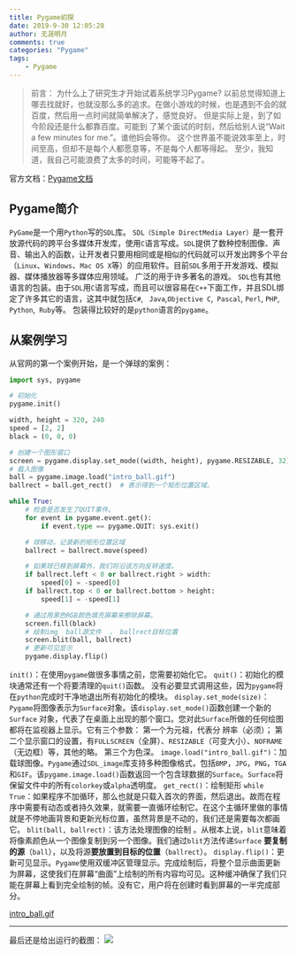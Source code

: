 ```yaml
---
title: Pygame初探
date: 2019-9-30 12:05:28
author: 无涯明月
comments: true
categories: "Pygame"
tags: 
    - Pygame
---
```

>前言：
>为什么上了研究生才开始试着系统学习Pygame?
>以前总觉得知道上哪去找就好，也就没那么多的追求。在做小游戏的时候，也是遇到不会的就百度，然后用一点时间就简单解决了，感觉良好。
>但是实际上是，到了如今阶段还是什么都靠百度。可能到 了某个面试的时刻，然后给别人说“Wait a few minutes for me.”。谁他妈会等你。
>这个世界虽不能说效率至上，时间至高，但却不是每个人都愿意等，不是每个人都等得起。
>至少，我知道，我自己可能浪费了太多的时间，可能等不起了。

官方文档：[Pygame文档](https://www.pygame.org/docs/tut/PygameIntro.html)
## Pygame简介
`PyGame`是一个用`Python`写的`SDL`库。
`SDL（Simple DirectMedia Layer）`是一套开放源代码的跨平台多媒体开发库，使用`C`语言写成。`SDL`提供了数种控制图像、声音、输出入的函数，让开发者只要用相同或是相似的代码就可以开发出跨多个平台（`Linux`、`Windows`、`Mac OS X`等）的应用软件。目前`SDL`多用于开发游戏、模拟器、媒体播放器等多媒体应用领域。
广泛的用于许多著名的游戏。
`SDL`也有其他语言的包装。由于`SDL`用`C`语言写成，而且可以很容易在`C++`下面工作，并且SDL绑定了许多其它的语言，这其中就包括`C#`,  ` Java`,`Objective C`,` Pascal`, `Perl`, `PHP`,  `Python`,` Ruby`等。
包装得比较好的是`python`语言的`pygame`。

## 从案例学习
从官网的第一个案例开始，是一个弹球的案例：
``` python
import sys, pygame

# 初始化
pygame.init()

width, height = 320, 240
speed = [2, 2]
black = (0, 0, 0)

# 创建一个图形窗口
screen = pygame.display.set_mode((width, height), pygame.RESIZABLE, 32)
# 载入图像
ball = pygame.image.load("intro_ball.gif")
ballrect = ball.get_rect()  # 表示得到一个矩形位置区域。

while True:
    # 检查是否发生了QUIT事件。
    for event in pygame.event.get():
        if event.type == pygame.QUIT: sys.exit()

    # 球移动，记录新的矩形位置区域
    ballrect = ballrect.move(speed)

    # 如果球已移到屏幕外，我们将沿该方向反转速度。
    if ballrect.left < 0 or ballrect.right > width:
        speed[0] = -speed[0]
    if ballrect.top < 0 or ballrect.bottom > height:
        speed[1] = -speed[1]

    # 通过用黑色RGB颜色填充屏幕来擦除屏幕。
    screen.fill(black)
    # 绘制img  ball源文件  ， ballrect目标位置
    screen.blit(ball, ballrect)
    # 更新可见显示
    pygame.display.flip()
```

`init()`：在使用`pygame`做很多事情之前，您需要初始化它。
`quit()`：初始化的模块通常还有一个将要清理的`quit()`函数。 没有必要显式调用这些，因为`pygame`将在`python`完成时干净地退出所有初始化的模块。
`display.set_mode(size)`：`Pygame`将图像表示为`Surface`对象。该`display.set_mode()`函数创建一个新的`Surface` 对象，代表了在桌面上出现的那个窗口。您对此`Surface`所做的任何绘图都将在监视器上显示。它有三个参数：
第一个为元祖，代表分 辨率（必须）；
第二个显示窗口的设置，有`FULLSCREEN`（全屏）、`RESIZABLE`（可变大小）、`NOFRAME`（无边框）等，其他的略。
第三个为色深。
`image.load("intro_ball.gif")`：加载球图像。`Pygame`通过`SDL_image`库支持多种图像格式，包括`BMP`，`JPG`，`PNG`，`TGA`和`GIF`。该`pygame.image.load()`函数返回一个包含球数据的`Surface`。`Surface`将保留文件中的所有`colorkey`或`alpha`透明度。
`get_rect()`：绘制矩形
`while True`：如果程序不加循环，那么也就是只载入首次的界面，然后退出。故而在程序中需要有动态或者持久效果，就需要一直循环绘制它。在这个主循环里做的事情就是不停地画背景和更新光标位置，虽然背景是不动的，我们还是需要每次都画它。
`blit(ball, ballrect)`：该方法处理图像的绘制 。从根本上说，`blit`意味着将像素颜色从一个图像复制到另一个图像。我们通过`blit`方法传递`Surface` **要复制的源**（`ball`），以及将源**要放置到目标的位置**（`ballrect`）。
`display.flip()`：更新可见显示。`Pygame`使用双缓冲区管理显示。完成绘制后，将整个显示曲面更新为屏幕，这使我们在屏幕“曲面”上绘制的所有内容均可见。这种缓冲确保了我们只能在屏幕上看到完全绘制的帧。没有它，用户将在创建时看到屏幕的一半完成部分。

<a href="/images/201909/intro_ball.gif" alt="intro_ball.gif">intro_ball.gif</a>


---
最后还是给出运行的截图：
<img src="/images/201909/jfcb8-0f8nv.gif">



